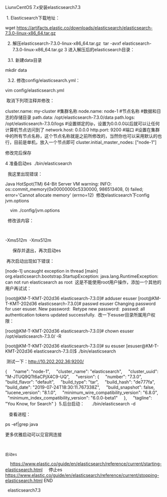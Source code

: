 LiunxCentOS 7.x安装elasticsearch7.3
 

 1. Elasticsearch下载地址：
  

wget https://artifacts.elastic.co/downloads/elasticsearch/elasticsearch-7.3.0-linux-x86_64.tar.gz

2. 解压elasticsearch-7.3.0-linux-x86_64.tar.gz
 tar -avxf elasticsearch-7.3.0-linux-x86_64.tar.gz
3 进入解压后的elasticsearch目录：

  3.1. 新建data目录

mkdir data

  3.2. 修改config/elasticsearch.yml：

vim config/elasticsearch.yml

 取消下列项注释并修改：
 

cluster.name: my-cluster #集群名称
node.name: node-1 #节点名称
#数据和日志的存储目录
path.data: /opt/elasticsearch-7.3.0/data
path.logs: /opt/elasticsearch-7.3.0/logs
#设置绑定的ip，设置为0.0.0.0以后就可以让任何计算机节点访问到了
network.host: 0.0.0.0
http.port: 9200 #端口
#设置在集群中的所有节点名称，这个节点名称就是之前所修改的，当然你也可以采用默认的也行，目前是单机，放入一个节点即可
cluster.initial_master_nodes: ["node-1"]

修改完后保存

4 准备启动es 
./bin/elasticsearch

  我这里出现错误：

Java HotSpot(TM) 64-Bit Server VM warning: INFO: os::commit_memory(0x00000000c5330000, 986513408, 0) failed; error='Cannot allocate memory' (errno=12)
 修改elasticsearch下config jvm.options 

    vim ./config/jvm.options 

  修改该内容：

   

 -Xms512m
 -Xmx512m

    
 保存并退出，再次启动es

 再次启动出现如下错误：

 [node-1] uncaught exception in thread [main]
org.elasticsearch.bootstrap.StartupException: java.lang.RuntimeException: can not run elasticsearch as root
 这是不能使用root用户操作，添加一个其他的用户再试试：

[root@KM-T-KMT-202d36 elasticsearch-7.3.0]# adduser esuser
[root@KM-T-KMT-202d36 elasticsearch-7.3.0]# passwd esuser
Changing password for user esuser.
New password: 
Retype new password: 
passwd: all authentication tokens updated successfully.
 改一下esuser目录所属用户权限：

[root@KM-T-KMT-202d36 elasticsearch-7.3.0]# chown esuser /opt/elasticsearch-7.3.0/ -R
 

[root@KM-T-KMT-202d36 elasticsearch-7.3.0]# su esuser
[esuser@KM-T-KMT-202d36 elasticsearch-7.3.0]$ ./bin/elasticsearch
 

 测试一下：http://10.202.202.36:9200/
 

{
    "name": "node-1",
    "cluster_name": "elasticsearch",
    "cluster_uuid": "M-JTUQ9QTt6aCPjX4C9-UQ",
    "version": {
    "number": "7.3.0",
    "build_flavor": "default",
    "build_type": "tar",
    "build_hash": "de777fa",
    "build_date": "2019-07-24T18:30:11.767338Z",
    "build_snapshot": false,
    "lucene_version": "8.1.0",
    "minimum_wire_compatibility_version": "6.8.0",
    "minimum_index_compatibility_version": "6.0.0-beta1"
    },
    "tagline": "You Know, for Search"
}
 5.后台启动：
    
 ./bin/elasticsearch -d

   查看进程：

ps -ef|grep java

更多优雅启动可以见官网连接

   

    启动es
    https://www.elastic.co/guide/en/elasticsearch/reference/current/starting-elasticsearch.html
    停止es
    https://www.elastic.co/guide/en/elasticsearch/reference/current/stopping-elasticsearch.html
END 

  elasticsearch7.3

